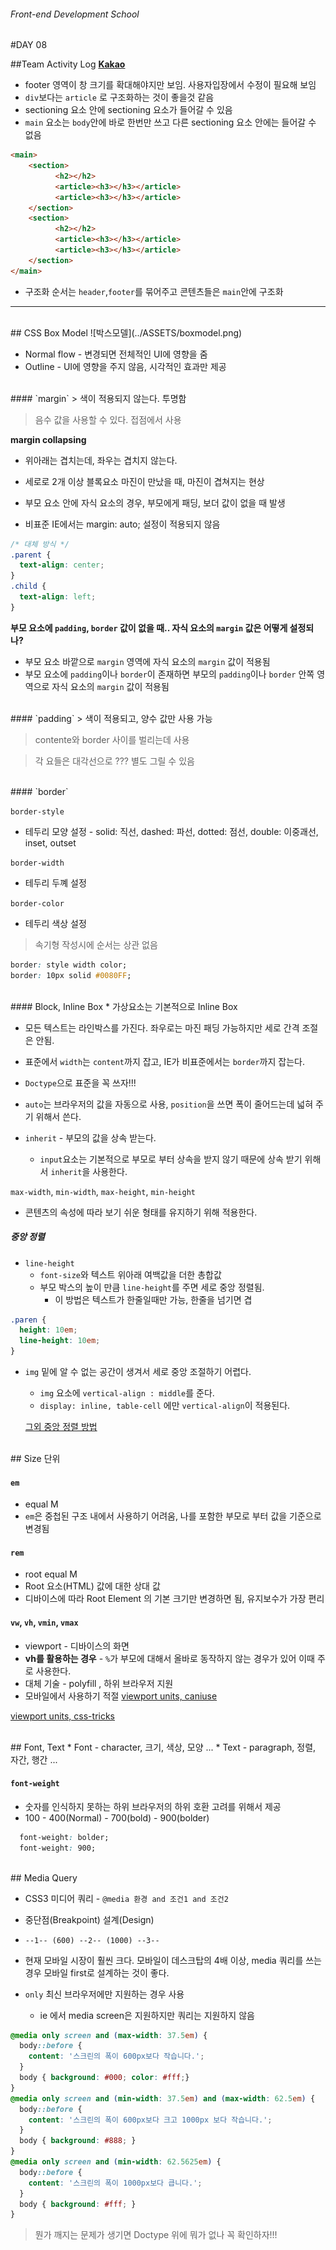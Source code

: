 ###### Front-end Development School

#DAY 08

##Team Activity Log
**[Kakao](http://kakaocorp.com/main)**
* footer 영역이 창 크기를 확대해야지만 보임. 사용자입장에서 수정이 필요해 보임
* `div`보다는 `article` 로 구조화하는 것이 좋을것 같음
* sectioning 요소 안에 sectioning 요소가 들어갈 수 있음
* `main` 요소는 `body`안에 바로 한번만 쓰고 다른 sectioning 요소 안에는 들어갈 수 없음

```html
<main>
    <section>
          <h2></h2>
          <article><h3></h3></article>
          <article><h3></h3></article>
    </section>
    <section>
          <h2></h2>
          <article><h3></h3></article>
          <article><h3></h3></article>
    </section>
</main>
```

* 구조화 순서는 `header`,`footer`를 묶어주고 콘텐츠들은 `main`안에 구조화

-----
<br>  
## CSS Box Model
![박스모델](../ASSETS/boxmodel.png)

* Normal flow - 변경되면 전체적인 UI에 영향을 줌
* Outline - UI에 영향을 주지 않음, 시각적인 효과만 제공

<br>  
#### `margin`
> 색이 적용되지 않는다. 투명함

> 음수 값을 사용할 수 있다. 접점에서 사용

**margin collapsing** 
  * 위아래는 겹치는데, 좌우는 겹치지 않는다.
  * 세로로 2개 이상 블록요소 마진이 만났을 때, 마진이 겹쳐지는 현상
  * 부모 요소 안에 자식 요소의 경우, 부모에게 패딩, 보더 값이 없을 때 발생

* 비표준 IE에서는 margin: auto; 설정이 적용되지 않음
```css
/* 대체 방식 */
.parent {
  text-align: center;
}
.child {
  text-align: left;
}
```

**부모 요소에 `padding`, `border` 값이 없을 때.. 자식 요소의 `margin` 값은 어떻게 설정되나?**
* 부모 요소 바깥으로 `margin` 영역에 자식 요소의 `margin` 값이 적용됨
* 부모 요소에  `padding`이나 `border`이 존재하면 부모의 `padding`이나 `border` 안쪽 영역으로 자식 요소의 `margin` 값이 적용됨

<br>
#### `padding`
> 색이 적용되고, 양수 값만 사용 가능

> contente와 border 사이를 벌리는데 사용

> 각 요들은 대각선으로 ??? 별도 그릴 수 있음

<br>
#### `border`

`border-style `
* 테두리 모양 설정 - solid:  직선, dashed: 파선, dotted: 점선, double: 이중괘선, inset, outset

`border-width`
* 테두리 두꼐 설정

`border-color`
* 테두리 색상 설정

>속기형 작성시에 순서는 상관 없음

```css
border: style width color;
border: 10px solid #0080FF;
```

<br>
#### Block, Inline Box
* 가상요소는 기본적으로 Inline Box

* 모든 텍스트는 라인박스를 가진다. 좌우로는 마진 패딩 가능하지만 세로 간격 조절은 안됨.
* 표준에서 `width`는 `content`까지 잡고, IE가 비표준에서는 `border`까지 잡는다. 
* `Doctype`으로 표준을 꼭 쓰자!!!

* `auto`는 브라우저의 값을 자동으로 사용, `position`을 쓰면 폭이 줄어드는데 넓혀 주기 위해서 쓴다.
* `inherit` - 부모의 값을 상속 받는다.
  * `input`요소는 기본적으로 부모로 부터 상속을 받지 않기 때문에 상속 받기 위해서 `inherit`을 사용한다.

`max-width`, `min-width`, `max-height`, `min-height`
  * 콘텐츠의 속성에 따라 보기 쉬운 형태를 유지하기 위해 적용한다.

##### 중앙 정렬
* `line-height` 
  * `font-size`와 텍스트 위아래 여백값을 더한 총합값
  * 부모 박스의 높이 만큼 `line-height`를 주면 세로 중앙 정렬됨.
    * 이 방법은 텍스트가 한줄일때만 가능, 한줄을 넘기면 겹
```css
.paren {
  height: 10em;
  line-height: 10em;
}
```

* `img` 밑에 알 수 없는 공간이 생겨서 세로 중앙 조절하기 어렵다.
  * `img` 요소에 `vertical-align : middle`를 준다. 
  * `display: inline, table-cell` 에만 `vertical-align`이 적용된다.

  [그외 중앙 정렬 방법](www.student.oulu.fi/~lauirai/www/css/middle)

<br>
## Size 단위

#### `em`
* equal M
* `em`은 중첩된 구조 내에서 사용하기 어려움, 나를 포함한 부모로 부터 값을 기준으로 변경됨

#### `rem`
* root equal M
* Root 요소(HTML) 값에 대한 상대 값
* 디바이스에 따라 Root Element 의 기본 크기만 변경하면 됨, 유지보수가 가장 편리

#### `vw`, `vh`, `vmin`, `vmax`

* viewport - 디바이스의 화면
* **vh를 활용하는 경우** - `%`가 부모에 대해서 올바로 동작하지 않는 경우가 있어 이때 주로 사용한다. 
* 대체 기술 - polyfill , 하위 브라우저 지원
* 모바일에서 사용하기 적절
[viewport units, caniuse](http://caniuse.com/#search=vw)

[viewport units, css-tricks](https://css-tricks.com/viewport-sized-typography/)

<br>
## Font, Text
* Font - character, 크기, 색상, 모양 ...
* Text - paragraph, 정렬, 자간, 행간 ...

#### `font-weight`
* 숫자를 인식하지 못하는 하위 브라우저의 하위 호환 고려를 위해서 제공
* 100 - 400(Normal) - 700(bold) - 900(bolder) 

```css
  font-weight: bolder; 
  font-weight: 900; 
```

<br>
## Media Query

* CSS3 미디어 쿼리  -  `@media 환경 and 조건1 and 조건2`
* 중단점(Breakpoint) 설계(Design)
* `--1-- (600) --2-- (1000) --3--`

* 현재 모바일 시장이 훨씬 크다.  모바일이 데스크탑의 4배 이상, media 쿼리를 쓰는 경우 모바일 first로 설계하는 것이 좋다.

* `only` 최신 브라우저에만 지원하는 경우 사용
  * ie 에서 media screen은 지원하지만 쿼리는 지원하지 않음

```css
@media only screen and (max-width: 37.5em) {
  body::before {
    content: '스크린의 폭이 600px보다 작습니다.';
  }
  body { background: #000; color: #fff;}
}
@media only screen and (min-width: 37.5em) and (max-width: 62.5em) {
  body::before {
    content: '스크린의 폭이 600px보다 크고 1000px 보다 작습니다.';
  }
  body { background: #888; }
}
@media only screen and (min-width: 62.5625em) {
  body::before {
    content: '스크린의 폭이 1000px보다 큽니다.';
  }
  body { background: #fff; }
}
```

>  뭔가 깨지는 문제가 생기면 Doctype 위에 뭐가 없나 꼭 확인하자!!!


